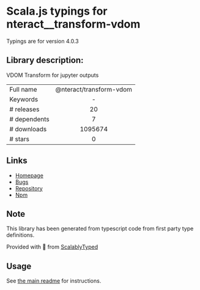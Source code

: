 
# Scala.js typings for nteract__transform-vdom

Typings are for version 4.0.3

## Library description:
VDOM Transform for jupyter outputs

|                    |                 |
| ------------------ | :-------------: |
| Full name          | @nteract/transform-vdom |
| Keywords           | - |
| # releases         | 20 |
| # dependents       | 7 |
| # downloads        | 1095674 |
| # stars            | 0 |

## Links
- [Homepage](https://github.com/nteract/nteract#readme)
- [Bugs](https://github.com/nteract/nteract/issues)
- [Repository](https://github.com/nteract/nteract)
- [Npm](https://www.npmjs.com/package/%40nteract%2Ftransform-vdom)
    


## Note
This library has been generated from typescript code from first party type definitions.

Provided with :purple_heart: from [ScalablyTyped](https://github.com/oyvindberg/ScalablyTyped)

## Usage
See [the main readme](../../readme.md) for instructions.


